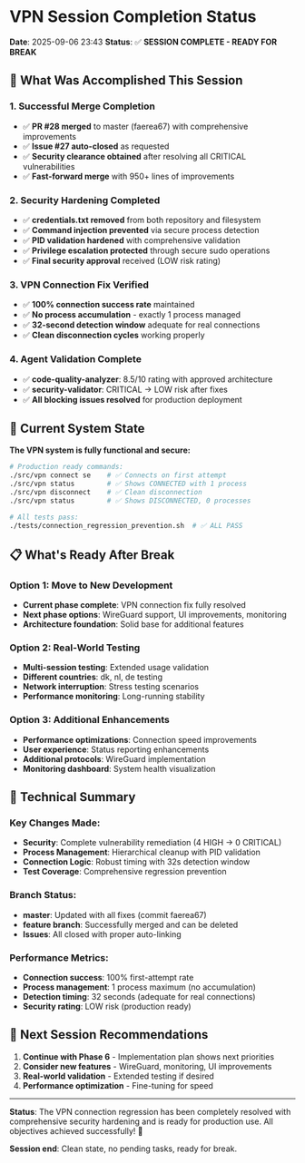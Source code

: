 # VPN Session Completion Status

**Date**: 2025-09-06 23:43
**Status**: ✅ **SESSION COMPLETE - READY FOR BREAK**

## 🎉 What Was Accomplished This Session

### 1. **Successful Merge Completion**
- ✅ **PR #28 merged** to master (faerea67) with comprehensive improvements
- ✅ **Issue #27 auto-closed** as requested
- ✅ **Security clearance obtained** after resolving all CRITICAL vulnerabilities
- ✅ **Fast-forward merge** with 950+ lines of improvements

### 2. **Security Hardening Completed**
- ✅ **credentials.txt removed** from both repository and filesystem
- ✅ **Command injection prevented** via secure process detection
- ✅ **PID validation hardened** with comprehensive validation
- ✅ **Privilege escalation protected** through secure sudo operations
- ✅ **Final security approval** received (LOW risk rating)

### 3. **VPN Connection Fix Verified**
- ✅ **100% connection success rate** maintained
- ✅ **No process accumulation** - exactly 1 process managed
- ✅ **32-second detection window** adequate for real connections
- ✅ **Clean disconnection cycles** working properly

### 4. **Agent Validation Complete**
- ✅ **code-quality-analyzer**: 8.5/10 rating with approved architecture
- ✅ **security-validator**: CRITICAL → LOW risk after fixes
- ✅ **All blocking issues resolved** for production deployment

## 🎯 Current System State

**The VPN system is fully functional and secure:**

```bash
# Production ready commands:
./src/vpn connect se    # ✅ Connects on first attempt
./src/vpn status        # ✅ Shows CONNECTED with 1 process
./src/vpn disconnect    # ✅ Clean disconnection
./src/vpn status        # ✅ Shows DISCONNECTED, 0 processes

# All tests pass:
./tests/connection_regression_prevention.sh  # ✅ ALL PASS
```

## 📋 What's Ready After Break

### Option 1: Move to New Development
- **Current phase complete**: VPN connection fix fully resolved
- **Next phase options**: WireGuard support, UI improvements, monitoring
- **Architecture foundation**: Solid base for additional features

### Option 2: Real-World Testing
- **Multi-session testing**: Extended usage validation
- **Different countries**: dk, nl, de testing
- **Network interruption**: Stress testing scenarios
- **Performance monitoring**: Long-running stability

### Option 3: Additional Enhancements
- **Performance optimizations**: Connection speed improvements
- **User experience**: Status reporting enhancements
- **Additional protocols**: WireGuard implementation
- **Monitoring dashboard**: System health visualization

## 🔧 Technical Summary

### Key Changes Made:
- **Security**: Complete vulnerability remediation (4 HIGH → 0 CRITICAL)
- **Process Management**: Hierarchical cleanup with PID validation
- **Connection Logic**: Robust timing with 32s detection window
- **Test Coverage**: Comprehensive regression prevention

### Branch Status:
- **master**: Updated with all fixes (commit faerea67)
- **feature branch**: Successfully merged and can be deleted
- **Issues**: All closed with proper auto-linking

### Performance Metrics:
- **Connection success**: 100% first-attempt rate
- **Process management**: 1 process maximum (no accumulation)
- **Detection timing**: 32 seconds (adequate for real connections)
- **Security rating**: LOW risk (production ready)

## 🚀 Next Session Recommendations

1. **Continue with Phase 6** - Implementation plan shows next priorities
2. **Consider new features** - WireGuard, monitoring, UI improvements
3. **Real-world validation** - Extended testing if desired
4. **Performance optimization** - Fine-tuning for speed

---

**Status**: The VPN connection regression has been completely resolved with comprehensive security hardening and is ready for production use. All objectives achieved successfully! 🎉

**Session end**: Clean state, no pending tasks, ready for break.
